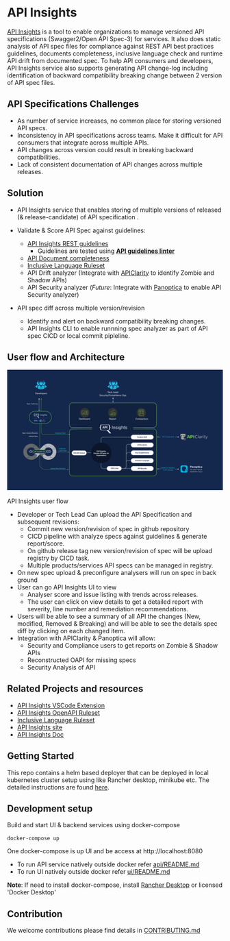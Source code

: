 # API Insights
[API Insights](https://developer.cisco.com/site/api-insights/) is a tool to enable organizations to manage versioned API specifications (Swagger2/Open API Spec-3) for services. It also does static analysis of API spec files for compliance against REST API best practices guidelines, documents completeness, inclusive language check and runtime API drift from documented spec. To help API consumers and developers, API Insights service  also supports generating API change-log including identification of backward compatibility breaking change between 2 version of API spec files.

## API Specifications Challenges

- As number of service increases, no common place for storing versioned API specs.
- Inconsistency in API specifications across teams. Make it difficult for API consumers that integrate across multiple APIs.
- API changes across version could result in breaking backward compatibilities.
- Lack of consistent documentation of API changes across multiple releases.

## Solution

- API Insights service that enables storing of multiple versions of released (& release-candidate) of API specification .
- Validate & Score API Spec against guidelines:   
   - [API Insights REST guidelines](https://developer.cisco.com/docs/api-insights/#!rest-guidelines-ruleset)
       - Guidelines are tested using **[API guidelines linter](https://github.com/cisco-developer/api-insights-openapi-rulesets)**
   - [API Document completeness](https://developer.cisco.com/docs/api-insights/#!documentation-completeness-ruleset)
   - [Inclusive Language Ruleset](https://github.com/cisco-open/inclusive-language)  
   - API Drift analyzer (Integrate with [APIClarity](https://apiclarity.io) to identify Zombie and Shadow APIs)
   - API Security analyzer (*Future*: Integrate with [Panoptica](https://panoptica.app/) to enable API Security analyzer)

- API spec diff across multiple version/revision
  - Identify and alert on backward compatibility breaking changes.
  - API Insights CLI to enable runnning spec analyzer as part of API spec CICD or local commit pipleline.


## User flow and Architecture
![API Insights](docs/API-Insights-Solution-Diagram.png)

API Insights user flow
- Developer or Tech Lead Can upload the API Specification and subsequent revisions: ​
  - Commit new version/revision of spec in github repository
  - CICD pipeline with analyze specs against guidelines & generate report/score.
  - On github release tag new version/revision of spec will be upload registry by CICD task.
  - Multiple products/services API specs can be managed in registry.  
- On new spec upload & preconfigure analysers will run on spec in back ground
- User can go API Insights UI to view
  - Analyser score and issue listing with trends across releases.
  - The user can click on view details to get a detailed report with severity, line number and remediation recommendations.
- Users will be able to see a summary of all API the changes (New, modified, Removed & Breaking) and will be able to see the details spec diff by clicking on each changed item.​
- Integration with APIClarity & Panoptica will allow:​
  - Security and Compliance users to get reports on Zombie & Shadow APIs​
  - Reconstructed OAPI for missing specs
  - Security Analysis of API

## Related Projects  and resources
- [API Insights VSCode Extension](https://github.com/cisco-developer/api-insights-extension-vscode)
- [API Insights OpenAPI Ruleset](https://github.com/cisco-developer/api-insights-openapi-rulesets)
- [Inclusive Language Ruleset](https://github.com/cisco-open/inclusive-language)
- [API Insights site](https://developer.cisco.com/site/api-insights/)
- [API Insights Doc](https://developer.cisco.com/docs/api-insights)


## Getting Started
This repo contains a helm based deployer that can be deployed in local kubernetes cluster setup using like Rancher desktop, minikube etc. The detailed instructions are found [here](https://developer.cisco.com/docs/api-insights/#!getting-started-with-an-api-insights-service).

## Development setup
Build and start UI & backend services using docker-compose
```
docker-compose up 
````
One docker-compose is up UI and be access at http://localhost:8080

- To run API service natively outside docker refer [api/README.md](api/README.md) 
- To run UI natively outside docker refer [ui/README.md](ui/README.md)

**Note**: If need to install docker-compose, install [Rancher Desktop](https://rancherdesktop.io/) or licensed 'Docker Desktop'

## Contribution

We welcome contributions please find details in [CONTRIBUTING.md](CONTRIBUTING.md)

